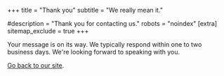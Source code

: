 +++
title = "Thank you"
subtitle = "We really mean it."

#description = "Thank you for contacting us."
robots = "noindex"
[extra]
sitemap_exclude = true
+++

Your message is on its way.
We typically respond within one to two business days.
We're looking forward to speaking with you.

[Go back to our site](/).

